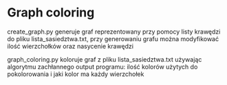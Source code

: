 # Graph coloring

create_graph.py generuje graf reprezentowany przy pomocy listy krawędzi do pliku lista_sasiedztwa.txt,
przy generowaniu grafu można modyfikować ilość wierzchołków oraz nasycenie krawędzi

graph_coloring.py koloruje graf z pliku lista_sasiedztwa.txt używając algorytmu zachłannego
output programu: ilość kolorów użytych do pokolorowania i jaki kolor ma każdy wierzchołek
